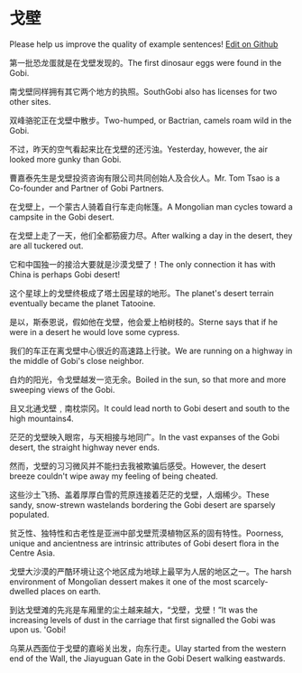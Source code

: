 # 戈壁

Please help us improve the quality of example sentences! [Edit on Github](https://github.com/jiyushe/jiyu-example-sentence-source/blob/main/chinese/gebi.md)

<p><span class="chinese">第一批恐龙蛋就是在戈壁发现的。</span><span class="english">The first dinosaur eggs were found in the Gobi.</span></p>

<p><span class="chinese">南戈壁同样拥有其它两个地方的执照。</span><span class="english">SouthGobi also has licenses for two other sites.</span></p>

<p><span class="chinese">双峰骆驼正在戈壁中散步。</span><span class="english">Two-humped, or Bactrian, camels roam wild in the Gobi.</span></p>

<p><span class="chinese">不过，昨天的空气看起来比在戈壁的还污浊。</span><span class="english">Yesterday, however, the air looked more gunky than Gobi.</span></p>

<p><span class="chinese">曹嘉泰先生是戈壁投资咨询有限公司共同创始人及合伙人。</span><span class="english">Mr. Tom Tsao is a Co-founder and Partner of Gobi Partners.</span></p>

<p><span class="chinese">在戈壁上，一个蒙古人骑着自行车走向帐篷。</span><span class="english">A Mongolian man cycles toward a campsite in the Gobi desert.</span></p>

<p><span class="chinese">在戈壁上走了一天，他们全都筋疲力尽。</span><span class="english">After walking a day in the desert, they are all tuckered out.</span></p>

<p><span class="chinese">它和中国独一的接洽大要就是沙漠戈壁了！</span><span class="english">The only connection it has with China is perhaps Gobi desert!</span></p>

<p><span class="chinese">这个星球上的戈壁终极成了塔土因星球的地形。</span><span class="english">The planet's desert terrain eventually became the planet Tatooine.</span></p>

<p><span class="chinese">是以，斯泰恩说，假如他在戈壁，他会爱上柏树枝的。</span><span class="english">Sterne says that if he were in a desert he would love some cypress.</span></p>

<p><span class="chinese">我们的车正在离戈壁中心很近的高速路上行驶。</span><span class="english">We are running on a highway in the middle of Gobi's close neighbor.</span></p>

<p><span class="chinese">白灼的阳光，令戈壁越发一览无余。</span><span class="english">Boiled in the sun, so that more and more sweeping views of the Gobi.</span></p>

<p><span class="chinese">且又北通戈壁﹐南枕崇冈。</span><span class="english">It could lead north to Gobi desert and south to the high mountains4.</span></p>

<p><span class="chinese">茫茫的戈壁映入眼帘，与天相接与地同广。</span><span class="english">In the vast expanses of the Gobi desert, the straight highway never ends.</span></p>

<p><span class="chinese">然而，戈壁的习习微风并不能扫去我被欺骗后感受。</span><span class="english">However, the desert breeze couldn't wipe away my feeling of being cheated.</span></p>

<p><span class="chinese">这些沙土飞扬、盖着厚厚白雪的荒原连接着茫茫的戈壁，人烟稀少。</span><span class="english">These sandy, snow-strewn wastelands bordering the Gobi desert are sparsely populated.</span></p>

<p><span class="chinese">贫乏性、独特性和古老性是亚洲中部戈壁荒漠植物区系的固有特性。</span><span class="english">Poorness, unique and ancientness are intrinsic attributes of Gobi desert flora in the Centre Asia.</span></p>

<p><span class="chinese">戈壁大沙漠的严酷环境让这个地区成为地球上最罕为人居的地区之一。</span><span class="english">The harsh environment of Mongolian dessert makes it one of the most scarcely-dwelled places on earth.</span></p>

<p><span class="chinese">到达戈壁滩的先兆是车厢里的尘土越来越大，“戈壁，戈壁！”</span><span class="english">It was the increasing levels of dust in the carriage that first signalled the Gobi was upon us. 'Gobi!</span></p>

<p><span class="chinese">乌莱从西面位于戈壁的嘉峪关出发，向东行走。</span><span class="english">Ulay started from the western end of the Wall, the Jiayuguan Gate in the Gobi Desert walking eastwards.</span></p>

